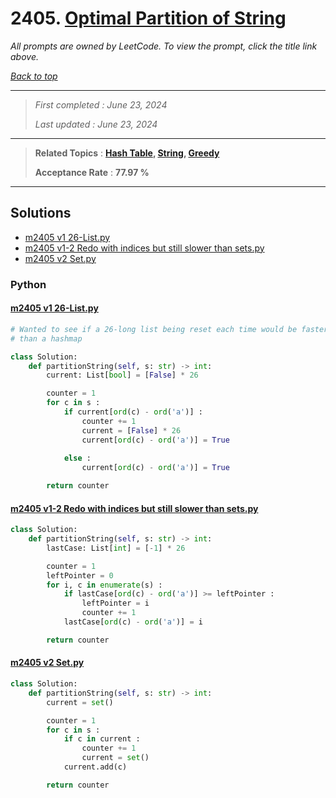 # 2405. [Optimal Partition of String](<https://leetcode.com/problems/optimal-partition-of-string>)

*All prompts are owned by LeetCode. To view the prompt, click the title link above.*

*[Back to top](<../README.md>)*

------

> *First completed : June 23, 2024*
>
> *Last updated : June 23, 2024*

------

> **Related Topics** : **[Hash Table](<by_topic/Hash Table.md>), [String](<by_topic/String.md>), [Greedy](<by_topic/Greedy.md>)**
>
> **Acceptance Rate** : **77.97 %**

------

## Solutions

- [m2405 v1 26-List.py](<../my-submissions/m2405 v1 26-List.py>)
- [m2405 v1-2 Redo with indices but still slower than sets.py](<../my-submissions/m2405 v1-2 Redo with indices but still slower than sets.py>)
- [m2405 v2 Set.py](<../my-submissions/m2405 v2 Set.py>)
### Python
#### [m2405 v1 26-List.py](<../my-submissions/m2405 v1 26-List.py>)
```Python
# Wanted to see if a 26-long list being reset each time would be faster
# than a hashmap

class Solution:
    def partitionString(self, s: str) -> int:
        current: List[bool] = [False] * 26

        counter = 1
        for c in s :
            if current[ord(c) - ord('a')] :
                counter += 1
                current = [False] * 26
                current[ord(c) - ord('a')] = True
            
            else :
                current[ord(c) - ord('a')] = True

        return counter
```

#### [m2405 v1-2 Redo with indices but still slower than sets.py](<../my-submissions/m2405 v1-2 Redo with indices but still slower than sets.py>)
```Python
class Solution:
    def partitionString(self, s: str) -> int:
        lastCase: List[int] = [-1] * 26

        counter = 1
        leftPointer = 0
        for i, c in enumerate(s) :
            if lastCase[ord(c) - ord('a')] >= leftPointer :
                leftPointer = i
                counter += 1
            lastCase[ord(c) - ord('a')] = i

        return counter
```

#### [m2405 v2 Set.py](<../my-submissions/m2405 v2 Set.py>)
```Python
class Solution:
    def partitionString(self, s: str) -> int:
        current = set()

        counter = 1
        for c in s :
            if c in current :
                counter += 1
                current = set()
            current.add(c)

        return counter
```

